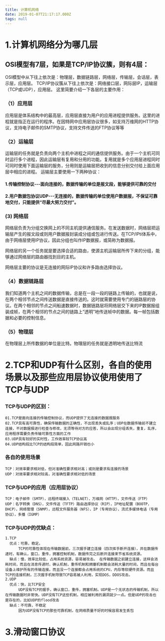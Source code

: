 ```yaml
---
title: 计算机网络
date: 2019-01-07T21:17:17.000Z
tags: null
---
```


# 1.计算机网络分为哪几层

## OSI模型有7层，如果是TCP/IP协议簇，则有4层：

OSI模型中从下往上依次是：物理层，数据链路层，网络层，传输层，会话层，表示层，应用层。 TCP/IP协议簇从下往上依次是：网络接口层，网际层IP，运输层（TCP或UDP），应用层。 这里简要介绍一下各层的主要作用：

### （1）应用层

应用层是体系结构中的最高层，应用层直接为用户的应用进程提供服务。这里的进程就是指正在运行的程序。在因特网中应用层协议很多，如支持万维网的HTTP协议，支持电子邮件的SMTP协议，支持文件传送的FTP协议等等

### （2）运输层

运输层的任务就是负责向两个主机中进程之间的通信提供服务。由于一个主机可同时运行多个进程，因此运输层有复用和分用的功能。复用就是多个应用层进程同时可同时使用下面运输层的服务，分用则是运输层把收到的信息分别交付给上面应用层中相应的进程。 运输层主要使用一下两种协议：
#### 1.传输控制协议---面向连接的，数据传输的单位是报文段，能够提供可靠的交付
#### 2.用户数据包协议UDP---无连接的，数据传输的单位使用户数据报，不保证可靠地交付，只能提供“尽最大努力交付”。
### (3) 网络层
网络层负责为分组交换网上的不同主机提供通信服务。在发送数据时，网络层把运输层产生的报文段或则用户数据报封装成分组或包进行传送。在TCP/IPti体系中，由于网络层使用IP协议，因此分组也叫作IP数据报，或简称为数据报。

网络层的另一个任务就是要选择合适的路由，使源主机运输层所传下来的分组，能够通过网络层的路由器找到目的主机。

网络层主要的协议是无连接的网际IP协议和许多路由选择协议。
### （4）数据链路层
我们知道两个主机之间的数据传输，总是在一段一段的链路上传输的，也就是说，在两个相邻节点之间传送数据是直接传送的。这时就需要使用专门的链路层的协议。在两个相邻的节点之间船速数据时，数据链路层将网络层交下来的IP数据报组装成帧，在两个相邻的节点之间的链路上“透明”地传送帧中的数据。每一帧包括数据和必要的控制信息。
### （5）物理层
在物理层上所传数据的单位是比特。物理层的任务就是透明地传送比特流

# 2.TCP和UDP有什么区别，各自的使用场景以及那些应用层协议使用使用了TCP与UDP
### TCP与UDP的区别：
    01.TCP是面向连接的传输控制协议，而UDP提供了无连接的数据报服务
    02.TCP具有高可靠性，确保传输数据的正确性，不出现丢失或乱序；UDP在数据传输前不建立连接，不对数据报进行检查与修改，无须等待对方的应答，所以会出现分组丢失，重复，乱序，应用程序需要负责传输可靠性方面的工作
    03.UDP具有较好的实时性，工作效率较TCP协议高
    04.UDP结构段比TCP的结构段简单，因此网路开销也小
### 各自的使用场景
    TCP：对效率要求相对低，但对准确性要求相对高；或则是要求有连接的场景
    UDP：对效率要求相对较高，对准确性要求相对低的场景
### TCP与UDP的应用（应用层协议）
    TCP：电子邮件（SMTP），远程终端接入（TELNET），万维网（HTTP），文件传送（FTP）
    UDP：名字转换（DNS），文件传送（TFTP）路由选择协议（RIP），IP地址配置（BOOTP，DHCP），网络管理（SNMP），远程文件服务器（NFS），IP（专用协议），流式多媒体电话（专用协议），多播（IGMP）
### TCP与UDP的优缺点：
    1.TCP
      优点：可靠，稳定。
          TCP的可靠性体现在传输数据前，三次握手建立连接（四次挥手断开连接），并在数据传递时，有确认，窗口，重传，拥塞控制机制，数据传完之后断开连接来节省系统资源。
      缺点：慢，效率比较低，占用系统资源，容易被攻击。 在传输数据之前建立连接，这样会消耗时间，而且在消息传递时，确认机制，重传机制和拥塞机制都会消耗大量的时间，而且在每台设备上维护所有的传输连接。而且没一个连接都会占用系统的CPU，内存等软硬件资源。而且TCP的连接机制，三次握手机制导致TCP容易被人利用，实现DOS，DDOS攻击。
    2.UDP
      优点：快，比TCP安全
          UDP没有TCP的握手，确认窗口，重传，拥塞机制。UDP是一个无状态的传输机制，所以在传输数据时非常快。UDP没有TCP这些机制，相应被利用的漏洞就少一点。但是UDP的攻击也是存在的，比如UDP的flood攻击
      缺点：不可靠，不稳定
          因为UDP没有TCP的那些可靠机制，在网络质量不好的时候容易发生丢包
# 3.滑动窗口协议
